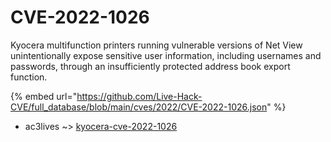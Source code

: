 # CVE-2022-1026

Kyocera multifunction printers running vulnerable versions of Net View unintentionally expose sensitive user information, including usernames and passwords, through an insufficiently protected address book export function.

{% embed url="https://github.com/Live-Hack-CVE/full_database/blob/main/cves/2022/CVE-2022-1026.json" %}


* ac3lives ~> [kyocera-cve-2022-1026](https://www.alice-snow.ru/2022/database/cve-2022-1026/kyocera-cve-2022-1026-ac3lives)